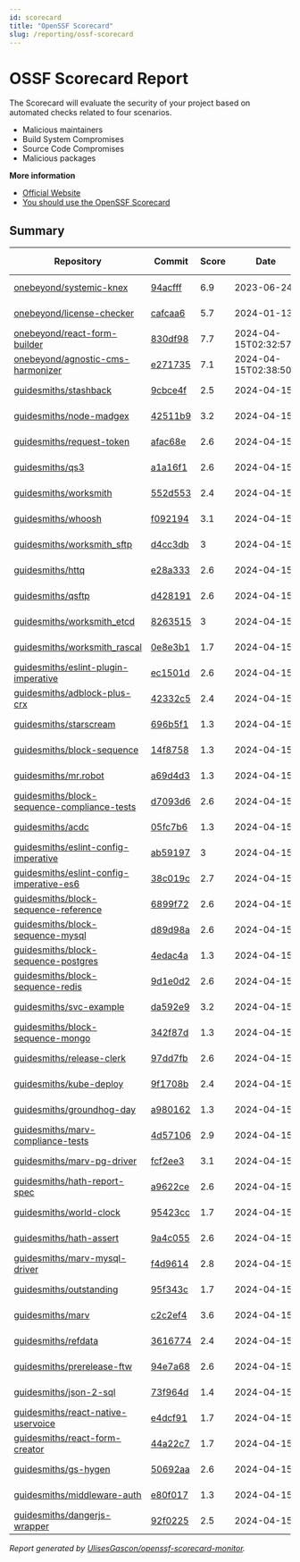 ```yaml
---
id: scorecard  
title: "OpenSSF Scorecard"
slug: /reporting/ossf-scorecard
---
```


# OSSF Scorecard Report

The Scorecard will evaluate the security of your project based on automated checks related to four scenarios.

- Malicious maintainers
- Build System Compromises
- Source Code Compromises
- Malicious packages


**More information**
- [Official Website](https://securityscorecards.dev/#what-is-openssf-scorecard)
- [You should use the OpenSSF Scorecard](https://dev.to/ulisesgascon/you-should-use-the-openssf-scorecard-4eh4)

## Summary

<!-- OPENSSF-SCORECARD-MONITOR:START -->

| Repository | Commit | Score | Date | Score Delta | Report | StepSecurity |
| -- | -- | -- | -- | -- | -- | -- |
| [onebeyond/systemic-knex](https://github.com/onebeyond/systemic-knex) | [94acfff](https://github.com/onebeyond/systemic-knex/commit/94acfff8e674e3757f3e2e50752cf450e988b664) | 6.9 | 2023-06-24 | 0 / [Details](https://kooltheba.github.io/openssf-scorecard-api-visualizer/#/projects/github.com/onebeyond/systemic-knex/compare/94acfff8e674e3757f3e2e50752cf450e988b664/94acfff8e674e3757f3e2e50752cf450e988b664) | [View](https://kooltheba.github.io/openssf-scorecard-api-visualizer/#/projects/github.com/onebeyond/systemic-knex/commit/94acfff8e674e3757f3e2e50752cf450e988b664) | [Fix it](https://app.stepsecurity.io/securerepo?repo=onebeyond/systemic-knex) |
| [onebeyond/license-checker](https://github.com/onebeyond/license-checker) | [cafcaa6](https://github.com/onebeyond/license-checker/commit/cafcaa6b1ac791d4f863e2b725cccb5c25abfaba) | 5.7 | 2024-01-13 | 0 / [Details](https://kooltheba.github.io/openssf-scorecard-api-visualizer/#/projects/github.com/onebeyond/license-checker/compare/cafcaa6b1ac791d4f863e2b725cccb5c25abfaba/cafcaa6b1ac791d4f863e2b725cccb5c25abfaba) | [View](https://kooltheba.github.io/openssf-scorecard-api-visualizer/#/projects/github.com/onebeyond/license-checker/commit/cafcaa6b1ac791d4f863e2b725cccb5c25abfaba) | [Fix it](https://app.stepsecurity.io/securerepo?repo=onebeyond/license-checker) |
| [onebeyond/react-form-builder](https://github.com/onebeyond/react-form-builder) | [830df98](https://github.com/onebeyond/react-form-builder/commit/830df9893bc6fb262501fd97cf57b6ce3c637d68) | 7.7 | 2024-04-15T02:32:57Z | 0 / [Details](https://kooltheba.github.io/openssf-scorecard-api-visualizer/#/projects/github.com/onebeyond/react-form-builder/compare/feb3a74464148dc132724704f6c74517063edaf4/830df9893bc6fb262501fd97cf57b6ce3c637d68) | [View](https://kooltheba.github.io/openssf-scorecard-api-visualizer/#/projects/github.com/onebeyond/react-form-builder/commit/830df9893bc6fb262501fd97cf57b6ce3c637d68) | [Fix it](https://app.stepsecurity.io/securerepo?repo=onebeyond/react-form-builder) |
| [onebeyond/agnostic-cms-harmonizer](https://github.com/onebeyond/agnostic-cms-harmonizer) | [e271735](https://github.com/onebeyond/agnostic-cms-harmonizer/commit/e271735d971b4b7bad37b6722149b7a2dd46a411) | 7.1 | 2024-04-15T02:38:50Z | 0 / [Details](https://kooltheba.github.io/openssf-scorecard-api-visualizer/#/projects/github.com/onebeyond/agnostic-cms-harmonizer/compare/e271735d971b4b7bad37b6722149b7a2dd46a411/e271735d971b4b7bad37b6722149b7a2dd46a411) | [View](https://kooltheba.github.io/openssf-scorecard-api-visualizer/#/projects/github.com/onebeyond/agnostic-cms-harmonizer/commit/e271735d971b4b7bad37b6722149b7a2dd46a411) | [Fix it](https://app.stepsecurity.io/securerepo?repo=onebeyond/agnostic-cms-harmonizer) |
| [guidesmiths/stashback](https://github.com/guidesmiths/stashback) | [9cbce4f](https://github.com/guidesmiths/stashback/commit/9cbce4f53f932a386eb4b6fc35430a14dea128cd) | 2.5 | 2024-04-15 | 0 / [Details](https://kooltheba.github.io/openssf-scorecard-api-visualizer/#/projects/github.com/guidesmiths/stashback/compare/9cbce4f53f932a386eb4b6fc35430a14dea128cd/9cbce4f53f932a386eb4b6fc35430a14dea128cd) | [View](https://kooltheba.github.io/openssf-scorecard-api-visualizer/#/projects/github.com/guidesmiths/stashback/commit/9cbce4f53f932a386eb4b6fc35430a14dea128cd) | [Fix it](https://app.stepsecurity.io/securerepo?repo=guidesmiths/stashback) |
| [guidesmiths/node-madgex](https://github.com/guidesmiths/node-madgex) | [42511b9](https://github.com/guidesmiths/node-madgex/commit/42511b9783832e2beb343e5c3fd02524a3260cfe) | 3.2 | 2024-04-15 | 0 / [Details](https://kooltheba.github.io/openssf-scorecard-api-visualizer/#/projects/github.com/guidesmiths/node-madgex/compare/42511b9783832e2beb343e5c3fd02524a3260cfe/42511b9783832e2beb343e5c3fd02524a3260cfe) | [View](https://kooltheba.github.io/openssf-scorecard-api-visualizer/#/projects/github.com/guidesmiths/node-madgex/commit/42511b9783832e2beb343e5c3fd02524a3260cfe) | [Fix it](https://app.stepsecurity.io/securerepo?repo=guidesmiths/node-madgex) |
| [guidesmiths/request-token](https://github.com/guidesmiths/request-token) | [afac68e](https://github.com/guidesmiths/request-token/commit/afac68e3d6d78b1c06f056eb75e4a145af7b70f8) | 2.6 | 2024-04-15 | 0 / [Details](https://kooltheba.github.io/openssf-scorecard-api-visualizer/#/projects/github.com/guidesmiths/request-token/compare/afac68e3d6d78b1c06f056eb75e4a145af7b70f8/afac68e3d6d78b1c06f056eb75e4a145af7b70f8) | [View](https://kooltheba.github.io/openssf-scorecard-api-visualizer/#/projects/github.com/guidesmiths/request-token/commit/afac68e3d6d78b1c06f056eb75e4a145af7b70f8) | [Fix it](https://app.stepsecurity.io/securerepo?repo=guidesmiths/request-token) |
| [guidesmiths/qs3](https://github.com/guidesmiths/qs3) | [a1a16f1](https://github.com/guidesmiths/qs3/commit/a1a16f1c45c3833429765ad9d1a001376c90e23a) | 2.6 | 2024-04-15 | 0 / [Details](https://kooltheba.github.io/openssf-scorecard-api-visualizer/#/projects/github.com/guidesmiths/qs3/compare/a1a16f1c45c3833429765ad9d1a001376c90e23a/a1a16f1c45c3833429765ad9d1a001376c90e23a) | [View](https://kooltheba.github.io/openssf-scorecard-api-visualizer/#/projects/github.com/guidesmiths/qs3/commit/a1a16f1c45c3833429765ad9d1a001376c90e23a) | [Fix it](https://app.stepsecurity.io/securerepo?repo=guidesmiths/qs3) |
| [guidesmiths/worksmith](https://github.com/guidesmiths/worksmith) | [552d553](https://github.com/guidesmiths/worksmith/commit/552d553da88bddde9e55ea83ca5f1b7b756b9326) | 2.4 | 2024-04-15 | 0 / [Details](https://kooltheba.github.io/openssf-scorecard-api-visualizer/#/projects/github.com/guidesmiths/worksmith/compare/552d553da88bddde9e55ea83ca5f1b7b756b9326/552d553da88bddde9e55ea83ca5f1b7b756b9326) | [View](https://kooltheba.github.io/openssf-scorecard-api-visualizer/#/projects/github.com/guidesmiths/worksmith/commit/552d553da88bddde9e55ea83ca5f1b7b756b9326) | [Fix it](https://app.stepsecurity.io/securerepo?repo=guidesmiths/worksmith) |
| [guidesmiths/whoosh](https://github.com/guidesmiths/whoosh) | [f092194](https://github.com/guidesmiths/whoosh/commit/f092194d56a722fb3cc8737e633943455c89a1e6) | 3.1 | 2024-04-15 | 0 / [Details](https://kooltheba.github.io/openssf-scorecard-api-visualizer/#/projects/github.com/guidesmiths/whoosh/compare/f092194d56a722fb3cc8737e633943455c89a1e6/f092194d56a722fb3cc8737e633943455c89a1e6) | [View](https://kooltheba.github.io/openssf-scorecard-api-visualizer/#/projects/github.com/guidesmiths/whoosh/commit/f092194d56a722fb3cc8737e633943455c89a1e6) | [Fix it](https://app.stepsecurity.io/securerepo?repo=guidesmiths/whoosh) |
| [guidesmiths/worksmith_sftp](https://github.com/guidesmiths/worksmith_sftp) | [d4cc3db](https://github.com/guidesmiths/worksmith_sftp/commit/d4cc3dbd7f3bee29e618a75356df788817771915) | 3 | 2024-04-15 | 0 / [Details](https://kooltheba.github.io/openssf-scorecard-api-visualizer/#/projects/github.com/guidesmiths/worksmith_sftp/compare/d4cc3dbd7f3bee29e618a75356df788817771915/d4cc3dbd7f3bee29e618a75356df788817771915) | [View](https://kooltheba.github.io/openssf-scorecard-api-visualizer/#/projects/github.com/guidesmiths/worksmith_sftp/commit/d4cc3dbd7f3bee29e618a75356df788817771915) | [Fix it](https://app.stepsecurity.io/securerepo?repo=guidesmiths/worksmith_sftp) |
| [guidesmiths/httq](https://github.com/guidesmiths/httq) | [e28a333](https://github.com/guidesmiths/httq/commit/e28a3334003da60fbd25f5b7132847c9e999deba) | 2.6 | 2024-04-15 | 0 / [Details](https://kooltheba.github.io/openssf-scorecard-api-visualizer/#/projects/github.com/guidesmiths/httq/compare/e28a3334003da60fbd25f5b7132847c9e999deba/e28a3334003da60fbd25f5b7132847c9e999deba) | [View](https://kooltheba.github.io/openssf-scorecard-api-visualizer/#/projects/github.com/guidesmiths/httq/commit/e28a3334003da60fbd25f5b7132847c9e999deba) | [Fix it](https://app.stepsecurity.io/securerepo?repo=guidesmiths/httq) |
| [guidesmiths/qsftp](https://github.com/guidesmiths/qsftp) | [d428191](https://github.com/guidesmiths/qsftp/commit/d4281918129f63ed5c9da4723c71d0aee937c276) | 2.6 | 2024-04-15 | 0 / [Details](https://kooltheba.github.io/openssf-scorecard-api-visualizer/#/projects/github.com/guidesmiths/qsftp/compare/d4281918129f63ed5c9da4723c71d0aee937c276/d4281918129f63ed5c9da4723c71d0aee937c276) | [View](https://kooltheba.github.io/openssf-scorecard-api-visualizer/#/projects/github.com/guidesmiths/qsftp/commit/d4281918129f63ed5c9da4723c71d0aee937c276) | [Fix it](https://app.stepsecurity.io/securerepo?repo=guidesmiths/qsftp) |
| [guidesmiths/worksmith_etcd](https://github.com/guidesmiths/worksmith_etcd) | [8263515](https://github.com/guidesmiths/worksmith_etcd/commit/82635156c6ea23271f25d6dd004ebe34affba5b3) | 3 | 2024-04-15 | 0 / [Details](https://kooltheba.github.io/openssf-scorecard-api-visualizer/#/projects/github.com/guidesmiths/worksmith_etcd/compare/82635156c6ea23271f25d6dd004ebe34affba5b3/82635156c6ea23271f25d6dd004ebe34affba5b3) | [View](https://kooltheba.github.io/openssf-scorecard-api-visualizer/#/projects/github.com/guidesmiths/worksmith_etcd/commit/82635156c6ea23271f25d6dd004ebe34affba5b3) | [Fix it](https://app.stepsecurity.io/securerepo?repo=guidesmiths/worksmith_etcd) |
| [guidesmiths/worksmith_rascal](https://github.com/guidesmiths/worksmith_rascal) | [0e8e3b1](https://github.com/guidesmiths/worksmith_rascal/commit/0e8e3b17c7e9d2f0b9e5d525e730fa2a2f547a19) | 1.7 | 2024-04-15 | 0 / [Details](https://kooltheba.github.io/openssf-scorecard-api-visualizer/#/projects/github.com/guidesmiths/worksmith_rascal/compare/0e8e3b17c7e9d2f0b9e5d525e730fa2a2f547a19/0e8e3b17c7e9d2f0b9e5d525e730fa2a2f547a19) | [View](https://kooltheba.github.io/openssf-scorecard-api-visualizer/#/projects/github.com/guidesmiths/worksmith_rascal/commit/0e8e3b17c7e9d2f0b9e5d525e730fa2a2f547a19) | [Fix it](https://app.stepsecurity.io/securerepo?repo=guidesmiths/worksmith_rascal) |
| [guidesmiths/eslint-plugin-imperative](https://github.com/guidesmiths/eslint-plugin-imperative) | [ec1501d](https://github.com/guidesmiths/eslint-plugin-imperative/commit/ec1501dd437da39dba7dbc234b6d7d92558514d6) | 2.6 | 2024-04-15 | 0 / [Details](https://kooltheba.github.io/openssf-scorecard-api-visualizer/#/projects/github.com/guidesmiths/eslint-plugin-imperative/compare/ec1501dd437da39dba7dbc234b6d7d92558514d6/ec1501dd437da39dba7dbc234b6d7d92558514d6) | [View](https://kooltheba.github.io/openssf-scorecard-api-visualizer/#/projects/github.com/guidesmiths/eslint-plugin-imperative/commit/ec1501dd437da39dba7dbc234b6d7d92558514d6) | [Fix it](https://app.stepsecurity.io/securerepo?repo=guidesmiths/eslint-plugin-imperative) |
| [guidesmiths/adblock-plus-crx](https://github.com/guidesmiths/adblock-plus-crx) | [42332c5](https://github.com/guidesmiths/adblock-plus-crx/commit/42332c58edf486ec6cd7f972656365325afd03b0) | 2.4 | 2024-04-15 | 0 / [Details](https://kooltheba.github.io/openssf-scorecard-api-visualizer/#/projects/github.com/guidesmiths/adblock-plus-crx/compare/42332c58edf486ec6cd7f972656365325afd03b0/42332c58edf486ec6cd7f972656365325afd03b0) | [View](https://kooltheba.github.io/openssf-scorecard-api-visualizer/#/projects/github.com/guidesmiths/adblock-plus-crx/commit/42332c58edf486ec6cd7f972656365325afd03b0) | [Fix it](https://app.stepsecurity.io/securerepo?repo=guidesmiths/adblock-plus-crx) |
| [guidesmiths/starscream](https://github.com/guidesmiths/starscream) | [696b5f1](https://github.com/guidesmiths/starscream/commit/696b5f1ef9097665a2341d5eb5f5863eb6591558) | 1.3 | 2024-04-15 | 0 / [Details](https://kooltheba.github.io/openssf-scorecard-api-visualizer/#/projects/github.com/guidesmiths/starscream/compare/696b5f1ef9097665a2341d5eb5f5863eb6591558/696b5f1ef9097665a2341d5eb5f5863eb6591558) | [View](https://kooltheba.github.io/openssf-scorecard-api-visualizer/#/projects/github.com/guidesmiths/starscream/commit/696b5f1ef9097665a2341d5eb5f5863eb6591558) | [Fix it](https://app.stepsecurity.io/securerepo?repo=guidesmiths/starscream) |
| [guidesmiths/block-sequence](https://github.com/guidesmiths/block-sequence) | [14f8758](https://github.com/guidesmiths/block-sequence/commit/14f87583bd41f254977e818f2f667a8fad5f963f) | 1.3 | 2024-04-15 | 0 / [Details](https://kooltheba.github.io/openssf-scorecard-api-visualizer/#/projects/github.com/guidesmiths/block-sequence/compare/14f87583bd41f254977e818f2f667a8fad5f963f/14f87583bd41f254977e818f2f667a8fad5f963f) | [View](https://kooltheba.github.io/openssf-scorecard-api-visualizer/#/projects/github.com/guidesmiths/block-sequence/commit/14f87583bd41f254977e818f2f667a8fad5f963f) | [Fix it](https://app.stepsecurity.io/securerepo?repo=guidesmiths/block-sequence) |
| [guidesmiths/mr.robot](https://github.com/guidesmiths/mr.robot) | [a69d4d3](https://github.com/guidesmiths/mr.robot/commit/a69d4d38917dc0704538cdf2936401cb3bc4bac8) | 1.3 | 2024-04-15 | 0 / [Details](https://kooltheba.github.io/openssf-scorecard-api-visualizer/#/projects/github.com/guidesmiths/mr.robot/compare/a69d4d38917dc0704538cdf2936401cb3bc4bac8/a69d4d38917dc0704538cdf2936401cb3bc4bac8) | [View](https://kooltheba.github.io/openssf-scorecard-api-visualizer/#/projects/github.com/guidesmiths/mr.robot/commit/a69d4d38917dc0704538cdf2936401cb3bc4bac8) | [Fix it](https://app.stepsecurity.io/securerepo?repo=guidesmiths/mr.robot) |
| [guidesmiths/block-sequence-compliance-tests](https://github.com/guidesmiths/block-sequence-compliance-tests) | [d7093d6](https://github.com/guidesmiths/block-sequence-compliance-tests/commit/d7093d678907e604b03074c8a61dd94241f5d738) | 2.6 | 2024-04-15 | 0 / [Details](https://kooltheba.github.io/openssf-scorecard-api-visualizer/#/projects/github.com/guidesmiths/block-sequence-compliance-tests/compare/d7093d678907e604b03074c8a61dd94241f5d738/d7093d678907e604b03074c8a61dd94241f5d738) | [View](https://kooltheba.github.io/openssf-scorecard-api-visualizer/#/projects/github.com/guidesmiths/block-sequence-compliance-tests/commit/d7093d678907e604b03074c8a61dd94241f5d738) | [Fix it](https://app.stepsecurity.io/securerepo?repo=guidesmiths/block-sequence-compliance-tests) |
| [guidesmiths/acdc](https://github.com/guidesmiths/acdc) | [05fc7b6](https://github.com/guidesmiths/acdc/commit/05fc7b6a66ecdfa117c62f989ca3cc4a16f2254a) | 1.3 | 2024-04-15 | 0 / [Details](https://kooltheba.github.io/openssf-scorecard-api-visualizer/#/projects/github.com/guidesmiths/acdc/compare/05fc7b6a66ecdfa117c62f989ca3cc4a16f2254a/05fc7b6a66ecdfa117c62f989ca3cc4a16f2254a) | [View](https://kooltheba.github.io/openssf-scorecard-api-visualizer/#/projects/github.com/guidesmiths/acdc/commit/05fc7b6a66ecdfa117c62f989ca3cc4a16f2254a) | [Fix it](https://app.stepsecurity.io/securerepo?repo=guidesmiths/acdc) |
| [guidesmiths/eslint-config-imperative](https://github.com/guidesmiths/eslint-config-imperative) | [ab59197](https://github.com/guidesmiths/eslint-config-imperative/commit/ab59197c7dfcda33fa2033378ba0412a80de3be3) | 3 | 2024-04-15 | 0 / [Details](https://kooltheba.github.io/openssf-scorecard-api-visualizer/#/projects/github.com/guidesmiths/eslint-config-imperative/compare/ab59197c7dfcda33fa2033378ba0412a80de3be3/ab59197c7dfcda33fa2033378ba0412a80de3be3) | [View](https://kooltheba.github.io/openssf-scorecard-api-visualizer/#/projects/github.com/guidesmiths/eslint-config-imperative/commit/ab59197c7dfcda33fa2033378ba0412a80de3be3) | [Fix it](https://app.stepsecurity.io/securerepo?repo=guidesmiths/eslint-config-imperative) |
| [guidesmiths/eslint-config-imperative-es6](https://github.com/guidesmiths/eslint-config-imperative-es6) | [38c019c](https://github.com/guidesmiths/eslint-config-imperative-es6/commit/38c019c3712665257b58ce9d81760e08fcf8ead1) | 2.7 | 2024-04-15 | 0 / [Details](https://kooltheba.github.io/openssf-scorecard-api-visualizer/#/projects/github.com/guidesmiths/eslint-config-imperative-es6/compare/38c019c3712665257b58ce9d81760e08fcf8ead1/38c019c3712665257b58ce9d81760e08fcf8ead1) | [View](https://kooltheba.github.io/openssf-scorecard-api-visualizer/#/projects/github.com/guidesmiths/eslint-config-imperative-es6/commit/38c019c3712665257b58ce9d81760e08fcf8ead1) | [Fix it](https://app.stepsecurity.io/securerepo?repo=guidesmiths/eslint-config-imperative-es6) |
| [guidesmiths/block-sequence-reference](https://github.com/guidesmiths/block-sequence-reference) | [6899f72](https://github.com/guidesmiths/block-sequence-reference/commit/6899f7283143c286e9b9b3ee2f4b98b20180d4b7) | 2.6 | 2024-04-15 | 0 / [Details](https://kooltheba.github.io/openssf-scorecard-api-visualizer/#/projects/github.com/guidesmiths/block-sequence-reference/compare/6899f7283143c286e9b9b3ee2f4b98b20180d4b7/6899f7283143c286e9b9b3ee2f4b98b20180d4b7) | [View](https://kooltheba.github.io/openssf-scorecard-api-visualizer/#/projects/github.com/guidesmiths/block-sequence-reference/commit/6899f7283143c286e9b9b3ee2f4b98b20180d4b7) | [Fix it](https://app.stepsecurity.io/securerepo?repo=guidesmiths/block-sequence-reference) |
| [guidesmiths/block-sequence-mysql](https://github.com/guidesmiths/block-sequence-mysql) | [d89d98a](https://github.com/guidesmiths/block-sequence-mysql/commit/d89d98ad9936d4bee43a4ab975805fbd11ca107d) | 2.6 | 2024-04-15 | 0 / [Details](https://kooltheba.github.io/openssf-scorecard-api-visualizer/#/projects/github.com/guidesmiths/block-sequence-mysql/compare/d89d98ad9936d4bee43a4ab975805fbd11ca107d/d89d98ad9936d4bee43a4ab975805fbd11ca107d) | [View](https://kooltheba.github.io/openssf-scorecard-api-visualizer/#/projects/github.com/guidesmiths/block-sequence-mysql/commit/d89d98ad9936d4bee43a4ab975805fbd11ca107d) | [Fix it](https://app.stepsecurity.io/securerepo?repo=guidesmiths/block-sequence-mysql) |
| [guidesmiths/block-sequence-postgres](https://github.com/guidesmiths/block-sequence-postgres) | [4edac4a](https://github.com/guidesmiths/block-sequence-postgres/commit/4edac4a9297f76e43fb233704d39ac4353536fc5) | 1.3 | 2024-04-15 | 0 / [Details](https://kooltheba.github.io/openssf-scorecard-api-visualizer/#/projects/github.com/guidesmiths/block-sequence-postgres/compare/4edac4a9297f76e43fb233704d39ac4353536fc5/4edac4a9297f76e43fb233704d39ac4353536fc5) | [View](https://kooltheba.github.io/openssf-scorecard-api-visualizer/#/projects/github.com/guidesmiths/block-sequence-postgres/commit/4edac4a9297f76e43fb233704d39ac4353536fc5) | [Fix it](https://app.stepsecurity.io/securerepo?repo=guidesmiths/block-sequence-postgres) |
| [guidesmiths/block-sequence-redis](https://github.com/guidesmiths/block-sequence-redis) | [9d1e0d2](https://github.com/guidesmiths/block-sequence-redis/commit/9d1e0d2aa10d22af66a93bf8f27fa5d119e8ebb3) | 2.6 | 2024-04-15 | 0 / [Details](https://kooltheba.github.io/openssf-scorecard-api-visualizer/#/projects/github.com/guidesmiths/block-sequence-redis/compare/9d1e0d2aa10d22af66a93bf8f27fa5d119e8ebb3/9d1e0d2aa10d22af66a93bf8f27fa5d119e8ebb3) | [View](https://kooltheba.github.io/openssf-scorecard-api-visualizer/#/projects/github.com/guidesmiths/block-sequence-redis/commit/9d1e0d2aa10d22af66a93bf8f27fa5d119e8ebb3) | [Fix it](https://app.stepsecurity.io/securerepo?repo=guidesmiths/block-sequence-redis) |
| [guidesmiths/svc-example](https://github.com/guidesmiths/svc-example) | [da592e9](https://github.com/guidesmiths/svc-example/commit/da592e9a6969cedfe6959f788ef215e1a8098703) | 3.2 | 2024-04-15 | 0 / [Details](https://kooltheba.github.io/openssf-scorecard-api-visualizer/#/projects/github.com/guidesmiths/svc-example/compare/da592e9a6969cedfe6959f788ef215e1a8098703/da592e9a6969cedfe6959f788ef215e1a8098703) | [View](https://kooltheba.github.io/openssf-scorecard-api-visualizer/#/projects/github.com/guidesmiths/svc-example/commit/da592e9a6969cedfe6959f788ef215e1a8098703) | [Fix it](https://app.stepsecurity.io/securerepo?repo=guidesmiths/svc-example) |
| [guidesmiths/block-sequence-mongo](https://github.com/guidesmiths/block-sequence-mongo) | [342f87d](https://github.com/guidesmiths/block-sequence-mongo/commit/342f87d441e99be150e035ce09b6dbfaeab8a2df) | 1.3 | 2024-04-15 | 0 / [Details](https://kooltheba.github.io/openssf-scorecard-api-visualizer/#/projects/github.com/guidesmiths/block-sequence-mongo/compare/342f87d441e99be150e035ce09b6dbfaeab8a2df/342f87d441e99be150e035ce09b6dbfaeab8a2df) | [View](https://kooltheba.github.io/openssf-scorecard-api-visualizer/#/projects/github.com/guidesmiths/block-sequence-mongo/commit/342f87d441e99be150e035ce09b6dbfaeab8a2df) | [Fix it](https://app.stepsecurity.io/securerepo?repo=guidesmiths/block-sequence-mongo) |
| [guidesmiths/release-clerk](https://github.com/guidesmiths/release-clerk) | [97dd7fb](https://github.com/guidesmiths/release-clerk/commit/97dd7fbb3575149427fe87685a76e9db1b9eeb6b) | 2.6 | 2024-04-15 | 0 / [Details](https://kooltheba.github.io/openssf-scorecard-api-visualizer/#/projects/github.com/guidesmiths/release-clerk/compare/97dd7fbb3575149427fe87685a76e9db1b9eeb6b/97dd7fbb3575149427fe87685a76e9db1b9eeb6b) | [View](https://kooltheba.github.io/openssf-scorecard-api-visualizer/#/projects/github.com/guidesmiths/release-clerk/commit/97dd7fbb3575149427fe87685a76e9db1b9eeb6b) | [Fix it](https://app.stepsecurity.io/securerepo?repo=guidesmiths/release-clerk) |
| [guidesmiths/kube-deploy](https://github.com/guidesmiths/kube-deploy) | [9f1708b](https://github.com/guidesmiths/kube-deploy/commit/9f1708b3f3c1b0ba99a41b148dc6c051dbf08cdd) | 2.4 | 2024-04-15 | 0 / [Details](https://kooltheba.github.io/openssf-scorecard-api-visualizer/#/projects/github.com/guidesmiths/kube-deploy/compare/9f1708b3f3c1b0ba99a41b148dc6c051dbf08cdd/9f1708b3f3c1b0ba99a41b148dc6c051dbf08cdd) | [View](https://kooltheba.github.io/openssf-scorecard-api-visualizer/#/projects/github.com/guidesmiths/kube-deploy/commit/9f1708b3f3c1b0ba99a41b148dc6c051dbf08cdd) | [Fix it](https://app.stepsecurity.io/securerepo?repo=guidesmiths/kube-deploy) |
| [guidesmiths/groundhog-day](https://github.com/guidesmiths/groundhog-day) | [a980162](https://github.com/guidesmiths/groundhog-day/commit/a980162f468304cb8820e0c5bcf79c062279d9d3) | 1.3 | 2024-04-15 | 0 / [Details](https://kooltheba.github.io/openssf-scorecard-api-visualizer/#/projects/github.com/guidesmiths/groundhog-day/compare/a980162f468304cb8820e0c5bcf79c062279d9d3/a980162f468304cb8820e0c5bcf79c062279d9d3) | [View](https://kooltheba.github.io/openssf-scorecard-api-visualizer/#/projects/github.com/guidesmiths/groundhog-day/commit/a980162f468304cb8820e0c5bcf79c062279d9d3) | [Fix it](https://app.stepsecurity.io/securerepo?repo=guidesmiths/groundhog-day) |
| [guidesmiths/marv-compliance-tests](https://github.com/guidesmiths/marv-compliance-tests) | [4d57106](https://github.com/guidesmiths/marv-compliance-tests/commit/4d571066a939f1fb93373fe79068f0dcc57e987e) | 2.9 | 2024-04-15 | 0 / [Details](https://kooltheba.github.io/openssf-scorecard-api-visualizer/#/projects/github.com/guidesmiths/marv-compliance-tests/compare/4d571066a939f1fb93373fe79068f0dcc57e987e/4d571066a939f1fb93373fe79068f0dcc57e987e) | [View](https://kooltheba.github.io/openssf-scorecard-api-visualizer/#/projects/github.com/guidesmiths/marv-compliance-tests/commit/4d571066a939f1fb93373fe79068f0dcc57e987e) | [Fix it](https://app.stepsecurity.io/securerepo?repo=guidesmiths/marv-compliance-tests) |
| [guidesmiths/marv-pg-driver](https://github.com/guidesmiths/marv-pg-driver) | [fcf2ee3](https://github.com/guidesmiths/marv-pg-driver/commit/fcf2ee3ad2fcd7a3d0900e4d8ec7ad64c66f0e8b) | 3.1 | 2024-04-15 | 0 / [Details](https://kooltheba.github.io/openssf-scorecard-api-visualizer/#/projects/github.com/guidesmiths/marv-pg-driver/compare/fcf2ee3ad2fcd7a3d0900e4d8ec7ad64c66f0e8b/fcf2ee3ad2fcd7a3d0900e4d8ec7ad64c66f0e8b) | [View](https://kooltheba.github.io/openssf-scorecard-api-visualizer/#/projects/github.com/guidesmiths/marv-pg-driver/commit/fcf2ee3ad2fcd7a3d0900e4d8ec7ad64c66f0e8b) | [Fix it](https://app.stepsecurity.io/securerepo?repo=guidesmiths/marv-pg-driver) |
| [guidesmiths/hath-report-spec](https://github.com/guidesmiths/hath-report-spec) | [a9622ce](https://github.com/guidesmiths/hath-report-spec/commit/a9622ce23351996a9c811a27da1dd407194c780c) | 2.6 | 2024-04-15 | 0 / [Details](https://kooltheba.github.io/openssf-scorecard-api-visualizer/#/projects/github.com/guidesmiths/hath-report-spec/compare/a9622ce23351996a9c811a27da1dd407194c780c/a9622ce23351996a9c811a27da1dd407194c780c) | [View](https://kooltheba.github.io/openssf-scorecard-api-visualizer/#/projects/github.com/guidesmiths/hath-report-spec/commit/a9622ce23351996a9c811a27da1dd407194c780c) | [Fix it](https://app.stepsecurity.io/securerepo?repo=guidesmiths/hath-report-spec) |
| [guidesmiths/world-clock](https://github.com/guidesmiths/world-clock) | [95423cc](https://github.com/guidesmiths/world-clock/commit/95423ccabbb1c116b1b2f1d7b374de83c8977634) | 1.7 | 2024-04-15 | 0 / [Details](https://kooltheba.github.io/openssf-scorecard-api-visualizer/#/projects/github.com/guidesmiths/world-clock/compare/95423ccabbb1c116b1b2f1d7b374de83c8977634/95423ccabbb1c116b1b2f1d7b374de83c8977634) | [View](https://kooltheba.github.io/openssf-scorecard-api-visualizer/#/projects/github.com/guidesmiths/world-clock/commit/95423ccabbb1c116b1b2f1d7b374de83c8977634) | [Fix it](https://app.stepsecurity.io/securerepo?repo=guidesmiths/world-clock) |
| [guidesmiths/hath-assert](https://github.com/guidesmiths/hath-assert) | [9a4c055](https://github.com/guidesmiths/hath-assert/commit/9a4c055fc5b3726253d0d97c76ee25cfb4ae1db0) | 2.6 | 2024-04-15 | 0 / [Details](https://kooltheba.github.io/openssf-scorecard-api-visualizer/#/projects/github.com/guidesmiths/hath-assert/compare/9a4c055fc5b3726253d0d97c76ee25cfb4ae1db0/9a4c055fc5b3726253d0d97c76ee25cfb4ae1db0) | [View](https://kooltheba.github.io/openssf-scorecard-api-visualizer/#/projects/github.com/guidesmiths/hath-assert/commit/9a4c055fc5b3726253d0d97c76ee25cfb4ae1db0) | [Fix it](https://app.stepsecurity.io/securerepo?repo=guidesmiths/hath-assert) |
| [guidesmiths/marv-mysql-driver](https://github.com/guidesmiths/marv-mysql-driver) | [f4d9614](https://github.com/guidesmiths/marv-mysql-driver/commit/f4d96140bfb3e43527a2ba8a24ae0ac42f4373e0) | 2.8 | 2024-04-15 | -0.3 / [Details](https://kooltheba.github.io/openssf-scorecard-api-visualizer/#/projects/github.com/guidesmiths/marv-mysql-driver/compare/f4d96140bfb3e43527a2ba8a24ae0ac42f4373e0/f4d96140bfb3e43527a2ba8a24ae0ac42f4373e0) | [View](https://kooltheba.github.io/openssf-scorecard-api-visualizer/#/projects/github.com/guidesmiths/marv-mysql-driver/commit/f4d96140bfb3e43527a2ba8a24ae0ac42f4373e0) | [Fix it](https://app.stepsecurity.io/securerepo?repo=guidesmiths/marv-mysql-driver) |
| [guidesmiths/outstanding](https://github.com/guidesmiths/outstanding) | [95f343c](https://github.com/guidesmiths/outstanding/commit/95f343c02b5ee6a77d58218027181f980a5d64d4) | 1.7 | 2024-04-15 | 0 / [Details](https://kooltheba.github.io/openssf-scorecard-api-visualizer/#/projects/github.com/guidesmiths/outstanding/compare/95f343c02b5ee6a77d58218027181f980a5d64d4/95f343c02b5ee6a77d58218027181f980a5d64d4) | [View](https://kooltheba.github.io/openssf-scorecard-api-visualizer/#/projects/github.com/guidesmiths/outstanding/commit/95f343c02b5ee6a77d58218027181f980a5d64d4) | [Fix it](https://app.stepsecurity.io/securerepo?repo=guidesmiths/outstanding) |
| [guidesmiths/marv](https://github.com/guidesmiths/marv) | [c2c2ef4](https://github.com/guidesmiths/marv/commit/c2c2ef44399bc2d979d1070e517e09894e8b7dc3) | 3.6 | 2024-04-15 | 0 / [Details](https://kooltheba.github.io/openssf-scorecard-api-visualizer/#/projects/github.com/guidesmiths/marv/compare/42102f07fd3a1110b93b77e65cc1be52f0337125/c2c2ef44399bc2d979d1070e517e09894e8b7dc3) | [View](https://kooltheba.github.io/openssf-scorecard-api-visualizer/#/projects/github.com/guidesmiths/marv/commit/c2c2ef44399bc2d979d1070e517e09894e8b7dc3) | [Fix it](https://app.stepsecurity.io/securerepo?repo=guidesmiths/marv) |
| [guidesmiths/refdata](https://github.com/guidesmiths/refdata) | [3616774](https://github.com/guidesmiths/refdata/commit/36167744cffd878fb1c2b071f6b48f86e31fc9a2) | 2.4 | 2024-04-15 | 0 / [Details](https://kooltheba.github.io/openssf-scorecard-api-visualizer/#/projects/github.com/guidesmiths/refdata/compare/36167744cffd878fb1c2b071f6b48f86e31fc9a2/36167744cffd878fb1c2b071f6b48f86e31fc9a2) | [View](https://kooltheba.github.io/openssf-scorecard-api-visualizer/#/projects/github.com/guidesmiths/refdata/commit/36167744cffd878fb1c2b071f6b48f86e31fc9a2) | [Fix it](https://app.stepsecurity.io/securerepo?repo=guidesmiths/refdata) |
| [guidesmiths/prerelease-ftw](https://github.com/guidesmiths/prerelease-ftw) | [94e7a68](https://github.com/guidesmiths/prerelease-ftw/commit/94e7a68b421b4645444ecfbe77d48552740c4eb4) | 2.6 | 2024-04-15 | 0 / [Details](https://kooltheba.github.io/openssf-scorecard-api-visualizer/#/projects/github.com/guidesmiths/prerelease-ftw/compare/94e7a68b421b4645444ecfbe77d48552740c4eb4/94e7a68b421b4645444ecfbe77d48552740c4eb4) | [View](https://kooltheba.github.io/openssf-scorecard-api-visualizer/#/projects/github.com/guidesmiths/prerelease-ftw/commit/94e7a68b421b4645444ecfbe77d48552740c4eb4) | [Fix it](https://app.stepsecurity.io/securerepo?repo=guidesmiths/prerelease-ftw) |
| [guidesmiths/json-2-sql](https://github.com/guidesmiths/json-2-sql) | [73f964d](https://github.com/guidesmiths/json-2-sql/commit/73f964d9d61882db60686e03c795d6cb12951fe9) | 1.4 | 2024-04-15 | 0 / [Details](https://kooltheba.github.io/openssf-scorecard-api-visualizer/#/projects/github.com/guidesmiths/json-2-sql/compare/73f964d9d61882db60686e03c795d6cb12951fe9/73f964d9d61882db60686e03c795d6cb12951fe9) | [View](https://kooltheba.github.io/openssf-scorecard-api-visualizer/#/projects/github.com/guidesmiths/json-2-sql/commit/73f964d9d61882db60686e03c795d6cb12951fe9) | [Fix it](https://app.stepsecurity.io/securerepo?repo=guidesmiths/json-2-sql) |
| [guidesmiths/react-native-uservoice](https://github.com/guidesmiths/react-native-uservoice) | [e4dcf91](https://github.com/guidesmiths/react-native-uservoice/commit/e4dcf91b7d7b9e532dbf199beeaf37b367c731ad) | 1.7 | 2024-04-15 | 0 / [Details](https://kooltheba.github.io/openssf-scorecard-api-visualizer/#/projects/github.com/guidesmiths/react-native-uservoice/compare/e4dcf91b7d7b9e532dbf199beeaf37b367c731ad/e4dcf91b7d7b9e532dbf199beeaf37b367c731ad) | [View](https://kooltheba.github.io/openssf-scorecard-api-visualizer/#/projects/github.com/guidesmiths/react-native-uservoice/commit/e4dcf91b7d7b9e532dbf199beeaf37b367c731ad) | [Fix it](https://app.stepsecurity.io/securerepo?repo=guidesmiths/react-native-uservoice) |
| [guidesmiths/react-form-creator](https://github.com/guidesmiths/react-form-creator) | [44a22c7](https://github.com/guidesmiths/react-form-creator/commit/44a22c72f2584ed220dc5fa0f0bea3bee48feeac) | 1.7 | 2024-04-15 | 0 / [Details](https://kooltheba.github.io/openssf-scorecard-api-visualizer/#/projects/github.com/guidesmiths/react-form-creator/compare/44a22c72f2584ed220dc5fa0f0bea3bee48feeac/44a22c72f2584ed220dc5fa0f0bea3bee48feeac) | [View](https://kooltheba.github.io/openssf-scorecard-api-visualizer/#/projects/github.com/guidesmiths/react-form-creator/commit/44a22c72f2584ed220dc5fa0f0bea3bee48feeac) | [Fix it](https://app.stepsecurity.io/securerepo?repo=guidesmiths/react-form-creator) |
| [guidesmiths/gs-hygen](https://github.com/guidesmiths/gs-hygen) | [50692aa](https://github.com/guidesmiths/gs-hygen/commit/50692aaca467dc08e1b0cc4774cdbb7120978792) | 2.6 | 2024-04-15 | 0 / [Details](https://kooltheba.github.io/openssf-scorecard-api-visualizer/#/projects/github.com/guidesmiths/gs-hygen/compare/50692aaca467dc08e1b0cc4774cdbb7120978792/50692aaca467dc08e1b0cc4774cdbb7120978792) | [View](https://kooltheba.github.io/openssf-scorecard-api-visualizer/#/projects/github.com/guidesmiths/gs-hygen/commit/50692aaca467dc08e1b0cc4774cdbb7120978792) | [Fix it](https://app.stepsecurity.io/securerepo?repo=guidesmiths/gs-hygen) |
| [guidesmiths/middleware-auth](https://github.com/guidesmiths/middleware-auth) | [e80f017](https://github.com/guidesmiths/middleware-auth/commit/e80f0176ee81d856b0ffd3d79c55c95aaefda5e8) | 1.3 | 2024-04-15 | 0 / [Details](https://kooltheba.github.io/openssf-scorecard-api-visualizer/#/projects/github.com/guidesmiths/middleware-auth/compare/e80f0176ee81d856b0ffd3d79c55c95aaefda5e8/e80f0176ee81d856b0ffd3d79c55c95aaefda5e8) | [View](https://kooltheba.github.io/openssf-scorecard-api-visualizer/#/projects/github.com/guidesmiths/middleware-auth/commit/e80f0176ee81d856b0ffd3d79c55c95aaefda5e8) | [Fix it](https://app.stepsecurity.io/securerepo?repo=guidesmiths/middleware-auth) |
| [guidesmiths/dangerjs-wrapper](https://github.com/guidesmiths/dangerjs-wrapper) | [92f0225](https://github.com/guidesmiths/dangerjs-wrapper/commit/92f0225f4444f56982040635e1650ae938ec6cd9) | 2.5 | 2024-04-15 | 0 / [Details](https://kooltheba.github.io/openssf-scorecard-api-visualizer/#/projects/github.com/guidesmiths/dangerjs-wrapper/compare/92f0225f4444f56982040635e1650ae938ec6cd9/92f0225f4444f56982040635e1650ae938ec6cd9) | [View](https://kooltheba.github.io/openssf-scorecard-api-visualizer/#/projects/github.com/guidesmiths/dangerjs-wrapper/commit/92f0225f4444f56982040635e1650ae938ec6cd9) | [Fix it](https://app.stepsecurity.io/securerepo?repo=guidesmiths/dangerjs-wrapper) |

_Report generated by [UlisesGascon/openssf-scorecard-monitor](https://github.com/UlisesGascon/openssf-scorecard-monitor)._
<!-- OPENSSF-SCORECARD-MONITOR:END -->

